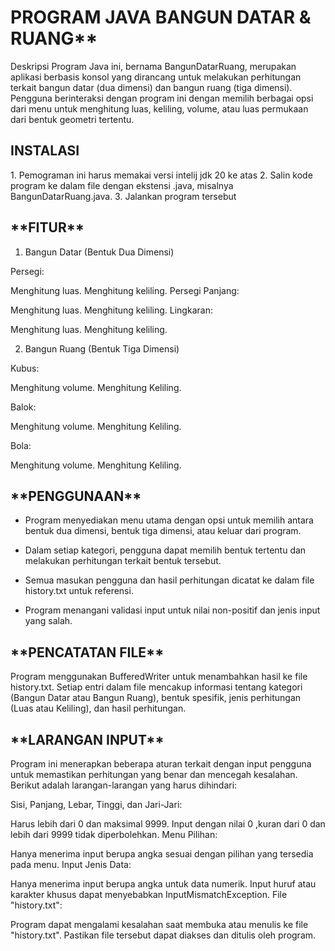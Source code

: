 <H1>PROGRAM JAVA BANGUN DATAR & RUANG**</H1>

Deskripsi
Program Java ini, bernama BangunDatarRuang, merupakan aplikasi berbasis konsol yang dirancang untuk melakukan perhitungan terkait bangun datar (dua dimensi) dan bangun ruang (tiga dimensi). Pengguna berinteraksi dengan program ini dengan memilih berbagai opsi dari menu untuk menghitung luas, keliling, volume, atau luas permukaan dari bentuk geometri tertentu.
<H2>INSTALASI</H2>
1. Pemograman ini harus memakai versi intelij jdk 20 ke atas
2. Salin kode program ke dalam file dengan ekstensi .java, misalnya BangunDatarRuang.java.
3. Jalankan program tersebut


<H2>**FITUR**</H2>

1. Bangun Datar (Bentuk Dua Dimensi)

Persegi:

Menghitung luas.
Menghitung keliling.
Persegi Panjang:

Menghitung luas.
Menghitung keliling.
Lingkaran:

Menghitung luas.
Menghitung keliling.

2. Bangun Ruang (Bentuk Tiga Dimensi)

Kubus:

Menghitung volume.
Menghitung Keliling.

Balok:

Menghitung volume.
Menghitung Keliling.

Bola:

Menghitung volume.
Menghitung Keliling.

<H2>**PENGGUNAAN**</H2>

- Program menyediakan menu utama dengan opsi untuk memilih antara bentuk dua dimensi, bentuk tiga dimensi, atau keluar dari program.

- Dalam setiap kategori, pengguna dapat memilih bentuk tertentu dan melakukan perhitungan terkait bentuk tersebut.

- Semua masukan pengguna dan hasil perhitungan dicatat ke dalam file history.txt untuk referensi.

- Program menangani validasi input untuk nilai non-positif dan jenis input yang salah.

<H2>**PENCATATAN FILE**</H2>

Program menggunakan BufferedWriter untuk menambahkan hasil ke file history.txt. Setiap entri dalam file mencakup informasi tentang kategori (Bangun Datar atau Bangun Ruang), bentuk spesifik, jenis perhitungan (Luas atau Keliling), dan hasil perhitungan.

<H2>**LARANGAN INPUT**</H2>

Program ini menerapkan beberapa aturan terkait dengan input pengguna untuk memastikan perhitungan yang benar dan mencegah kesalahan. Berikut adalah larangan-larangan yang harus dihindari:

Sisi, Panjang, Lebar, Tinggi, dan Jari-Jari:

Harus lebih dari 0 dan maksimal 9999. Input dengan nilai 0 ,kuran dari 0 dan lebih dari 9999 tidak diperbolehkan.
Menu Pilihan:

Hanya menerima input berupa angka sesuai dengan pilihan yang tersedia pada menu.
Input Jenis Data:

Hanya menerima input berupa angka untuk data numerik. Input huruf atau karakter khusus dapat menyebabkan InputMismatchException.
File "history.txt":

Program dapat mengalami kesalahan saat membuka atau menulis ke file "history.txt". Pastikan file tersebut dapat diakses dan ditulis oleh program.

